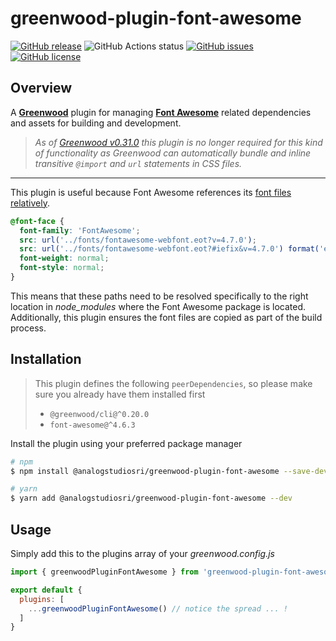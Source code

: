 # greenwood-plugin-font-awesome

[![GitHub release](https://img.shields.io/github/tag/AnalogStudiosRI/greenwood-plugin-font-awesome.svg)](https://github.com/AnalogStudiosRI/greenwood-plugin-font-awesome/tags)
![GitHub Actions status](https://github.com/AnalogStudiosRI/greenwood-plugin-font-awesome/workflows/Main%20Integration/badge.svg)
[![GitHub issues](https://img.shields.io/github/issues-pr-raw/AnalogStudiosRI/greenwood-plugin-font-awesome.svg)](https://github.com/AnalogStudiosRI/greenwood-plugin-font-awesome/issues)
[![GitHub license](https://img.shields.io/badge/license-MIT-blue.svg)](https://raw.githubusercontent.com/AnalogStudiosRI/greenwood-plugin-font-awesome/master/LICENSE.md)

## Overview
A [**Greenwood**](https://www.greenwoodjs.io) plugin for managing [**Font Awesome**](https://fontawesome.com) related dependencies and assets for building and development.

> _As of [Greenwood v0.31.0](https://github.com/ProjectEvergreen/greenwood/releases/tag/v0.31.0) this plugin is no longer required for this kind of functionality as Greenwood can automatically bundle and inline transitive `@import` and `url` statements in CSS files._

----

This plugin is useful because Font Awesome references its [font files relatively](https://unpkg.com/browse/font-awesome@4.7.0/css/font-awesome.css).
```css
@font-face {
  font-family: 'FontAwesome';
  src: url('../fonts/fontawesome-webfont.eot?v=4.7.0');
  src: url('../fonts/fontawesome-webfont.eot?#iefix&v=4.7.0') format('embedded-opentype'), url('../fonts/fontawesome-webfont.woff2?v=4.7.0') format('woff2'), url('../fonts/fontawesome-webfont.woff?v=4.7.0') format('woff'), url('../fonts/fontawesome-webfont.ttf?v=4.7.0') format('truetype'), url('../fonts/fontawesome-webfont.svg?v=4.7.0#fontawesomeregular') format('svg');
  font-weight: normal;
  font-style: normal;
}
```

This means that these paths need to be resolved specifically to the right location in _node_modules_ where the Font Awesome package is located.  Additionally, this plugin ensures the font files are copied as part of the build process.

## Installation

> This plugin defines the following `peerDependencies`, so please make sure you already have them installed first
>   - `@greenwood/cli@^0.20.0`
>   - `font-awesome@^4.6.3`

Install the plugin using your preferred package manager
```sh
# npm
$ npm install @analogstudiosri/greenwood-plugin-font-awesome --save-dev

# yarn
$ yarn add @analogstudiosri/greenwood-plugin-font-awesome --dev
```

## Usage

Simply add this to the plugins array of your _greenwood.config.js_

```js
import { greenwoodPluginFontAwesome } from 'greenwood-plugin-font-awesome';

export default {
  plugins: [
    ...greenwoodPluginFontAwesome() // notice the spread ... !
  ]
}
```